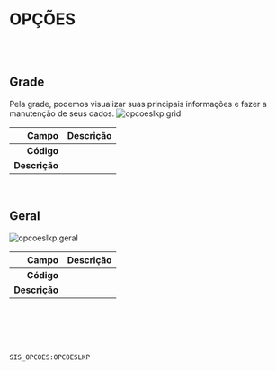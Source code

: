 # OPÇÕES
<br>
<br>

## Grade
Pela grade, podemos visualizar suas principais informações e fazer a manutenção de seus dados.
![opcoeslkp.grid](https://raw.githubusercontent.com/netforcews/docs-erp/master/geral/imagens/opcoeslkp.grid.png)

Campo | Descrição
--:|---
**Código** | 
**Descrição** | 
<br>

## Geral
![opcoeslkp.geral](https://raw.githubusercontent.com/netforcews/docs-erp/master/geral/imagens/opcoeslkp.geral.png)

Campo | Descrição
--:|---
**Código** | 
**Descrição** | 
<br>
<br>
<br>
<br>

```SIS_OPCOES:OPCOESLKP```

